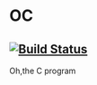 # OC
[![Build Status](https://travis-ci.org/abner-ma/OC.svg?branch=master)](https://travis-ci.org/abner-ma/OC)
---
Oh,the C program

